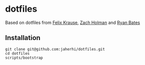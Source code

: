 # dotfiles

Based on dotfiles from [Felix Krause](https://github.com/KrauseFx/dotfiles), [Zach Holman](https://github.com/holman/dotfiles) and [Ryan Bates](https://github.com/ryanb/dotfiles)

## Installation

```
git clone git@github.com:jaherhi/dotfiles.git
cd dotfiles
scripts/bootstrap
```

